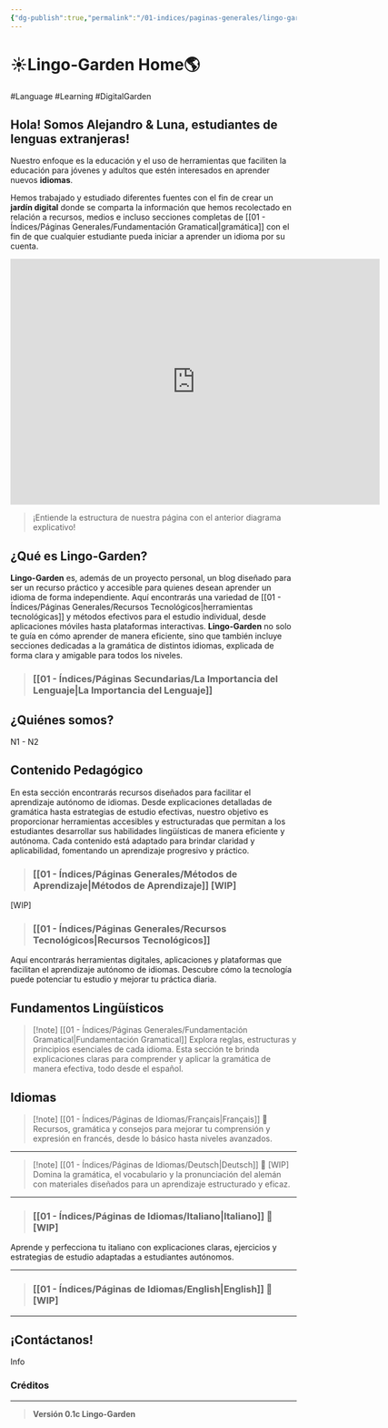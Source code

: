 ```yaml
---
{"dg-publish":true,"permalink":"/01-indices/paginas-generales/lingo-garden-hub/","tags":["gardenEntry"]}
---
```


# ☀Lingo-Garden Home🌎

#Language #Learning #DigitalGarden
## Hola! Somos Alejandro & Luna, estudiantes de lenguas extranjeras!

Nuestro enfoque es la educación y el uso de herramientas que faciliten la educación para jóvenes y adultos que estén interesados en aprender nuevos **idiomas**. 

Hemos trabajado y estudiado diferentes fuentes con el fin de crear un **jardín digital** donde se comparta la información que hemos recolectado en relación a recursos, medios e incluso secciones completas de [[01 - Índices/Páginas Generales/Fundamentación Gramatical\|gramática]] con el fin de que cualquier estudiante pueda iniciar a aprender un idioma por su cuenta.

<iframe width="650" height="432" src="https://miro.com/app/live-embed/uXjVIVnsX0g=/?moveToViewport=-1586,-253,1359,708&embedId=496982503034" frameborder="0" scrolling="no" allow="fullscreen; clipboard-read; clipboard-write" allowfullscreen></iframe>

> ¡Entiende la estructura de nuestra página con el anterior diagrama explicativo!

## ¿Qué es Lingo-Garden?

**Lingo-Garden** es, además de un proyecto personal, un blog diseñado para ser un recurso práctico y accesible para quienes desean aprender un idioma de forma independiente. Aquí encontrarás una variedad de [[01 - Índices/Páginas Generales/Recursos Tecnológicos\|herramientas tecnológicas]] y métodos efectivos para el estudio individual, desde aplicaciones móviles hasta plataformas interactivas. **Lingo-Garden** no solo te guía en cómo aprender de manera eficiente, sino que también incluye secciones dedicadas a la gramática de distintos idiomas, explicada de forma clara y amigable para todos los niveles. 

> ### [[01 - Índices/Páginas Secundarias/La Importancia del Lenguaje\|La Importancia del Lenguaje]]
## ¿Quiénes somos?

N1 - N2
## Contenido Pedagógico
En esta sección encontrarás recursos diseñados para facilitar el aprendizaje autónomo de idiomas. Desde explicaciones detalladas de gramática hasta estrategias de estudio efectivas, nuestro objetivo es proporcionar herramientas accesibles y estructuradas que permitan a los estudiantes desarrollar sus habilidades lingüísticas de manera eficiente y autónoma. Cada contenido está adaptado para brindar claridad y aplicabilidad, fomentando un aprendizaje progresivo y práctico.

>### [[01 - Índices/Páginas Generales/Métodos de Aprendizaje\|Métodos de Aprendizaje]] [WIP]

[WIP]

> ### [[01 - Índices/Páginas Generales/Recursos Tecnológicos\|Recursos Tecnológicos]]

Aquí encontrarás herramientas digitales, aplicaciones y plataformas que facilitan el aprendizaje autónomo de idiomas. Descubre cómo la tecnología puede potenciar tu estudio y mejorar tu práctica diaria.

## Fundamentos Lingüísticos

>[!note] [[01 - Índices/Páginas Generales/Fundamentación Gramatical\|Fundamentación Gramatical]]
>Explora reglas, estructuras y principios esenciales de cada idioma. Esta sección te brinda explicaciones claras para comprender y aplicar la gramática de manera efectiva, todo desde el español.


## Idiomas

> [!note]  [[01 - Índices/Páginas de Idiomas/Français\|Français]] 🥐
> Recursos, gramática y consejos para mejorar tu comprensión y expresión en francés, desde lo básico hasta niveles avanzados.


___


> [!note]  [[01 - Índices/Páginas de Idiomas/Deutsch\|Deutsch]] 🍻 [WIP]
Domina la gramática, el vocabulario y la pronunciación del alemán con materiales diseñados para un aprendizaje estructurado y eficaz.


___

>### [[01 - Índices/Páginas de Idiomas/Italiano\|Italiano]] 🍕 [WIP]

Aprende y perfecciona tu italiano con explicaciones claras, ejercicios y estrategias de estudio adaptadas a estudiantes autónomos.

___

> ### [[01 - Índices/Páginas de Idiomas/English\|English]] 🍔 [WIP]

___
## ¡Contáctanos!
Info

### Créditos



___
>**Versión 0.1c Lingo-Garden**